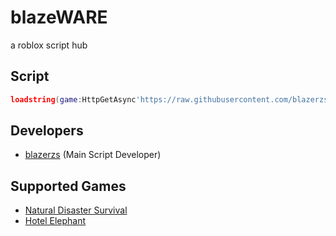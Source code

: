 # blazeWARE
a roblox script hub

## Script
```lua
loadstring(game:HttpGetAsync'https://raw.githubusercontent.com/blazerzs/blazerzs/main/blazeWARE/main.lua')('thanks for blazeWARE, #blazeWAREwinning')
```

## Developers
- [blazerzs](https://github.com/fatesc) (Main Script Developer)

## Supported Games
- [Natural Disaster Survival](https://www.roblox.com/games/189707)
- [Hotel Elephant](https://www.roblox.com/games/23578803)
